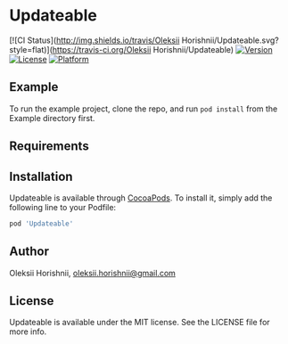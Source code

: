 # Updateable

[![CI Status](http://img.shields.io/travis/Oleksii Horishnii/Updateable.svg?style=flat)](https://travis-ci.org/Oleksii Horishnii/Updateable)
[![Version](https://img.shields.io/cocoapods/v/Updateable.svg?style=flat)](http://cocoapods.org/pods/Updateable)
[![License](https://img.shields.io/cocoapods/l/Updateable.svg?style=flat)](http://cocoapods.org/pods/Updateable)
[![Platform](https://img.shields.io/cocoapods/p/Updateable.svg?style=flat)](http://cocoapods.org/pods/Updateable)

## Example

To run the example project, clone the repo, and run `pod install` from the Example directory first.

## Requirements

## Installation

Updateable is available through [CocoaPods](http://cocoapods.org). To install
it, simply add the following line to your Podfile:

```ruby
pod 'Updateable'
```

## Author

Oleksii Horishnii, oleksii.horishnii@gmail.com

## License

Updateable is available under the MIT license. See the LICENSE file for more info.
